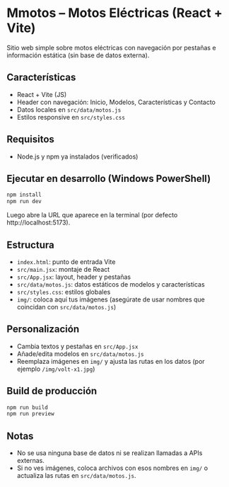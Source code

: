 # Mmotos – Motos Eléctricas (React + Vite)

Sitio web simple sobre motos eléctricas con navegación por pestañas e información estática (sin base de datos externa).

## Características
- React + Vite (JS)
- Header con navegación: Inicio, Modelos, Características y Contacto
- Datos locales en `src/data/motos.js`
- Estilos responsive en `src/styles.css`

## Requisitos
- Node.js y npm ya instalados (verificados)

## Ejecutar en desarrollo (Windows PowerShell)
```powershell
npm install
npm run dev
```
Luego abre la URL que aparece en la terminal (por defecto http://localhost:5173).

## Estructura
- `index.html`: punto de entrada Vite
- `src/main.jsx`: montaje de React
- `src/App.jsx`: layout, header y pestañas
- `src/data/motos.js`: datos estáticos de modelos y características
- `src/styles.css`: estilos globales
- `img/`: coloca aquí tus imágenes (asegúrate de usar nombres que coincidan con `src/data/motos.js`)

## Personalización
- Cambia textos y pestañas en `src/App.jsx`
- Añade/edita modelos en `src/data/motos.js`
- Reemplaza imágenes en `img/` y ajusta las rutas en los datos (por ejemplo `/img/volt-x1.jpg`)

## Build de producción
```powershell
npm run build
npm run preview
```

## Notas
- No se usa ninguna base de datos ni se realizan llamadas a APIs externas.
- Si no ves imágenes, coloca archivos con esos nombres en `img/` o actualiza las rutas en `src/data/motos.js`.